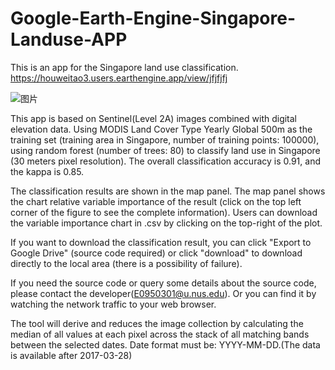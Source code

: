 # Google-Earth-Engine-Singapore-Landuse-APP
This is an app for the Singapore land use classification.
https://houweitao3.users.earthengine.app/view/jfjfjfj

![图片](https://user-images.githubusercontent.com/76504267/214070041-728c7397-4a94-4e88-82df-179ffca2fe34.png)




This app is based on Sentinel(Level 2A) images combined with digital elevation data. Using MODIS Land Cover Type Yearly Global 500m as the training set (training area in Singapore, number of training points: 100000), using random forest (number of trees: 80) to classify land use in Singapore (30 meters pixel resolution). The overall classification accuracy is 0.91, and the kappa is 0.85.

The classification results are shown in the map panel. The map panel shows the chart relative variable importance of the result (click on the top left corner of the figure to see the complete information). Users can download the variable importance chart in .csv by clicking on the top-right of the plot.

If you want to download the classification result, you can click "Export to Google Drive" (source code required) or click "download" to download directly to the local area (there is a possibility of failure).

If you need the source code or query some details about the source code, please contact the developer(E0950301@u.nus.edu). Or you can find it by watching the network traffic to your web browser.

The tool will derive and reduces the image collection by calculating the median of all values at each pixel across the stack of all matching bands between the selected dates. Date format must be: YYYY-MM-DD.(The data is available after 2017-03-28)

